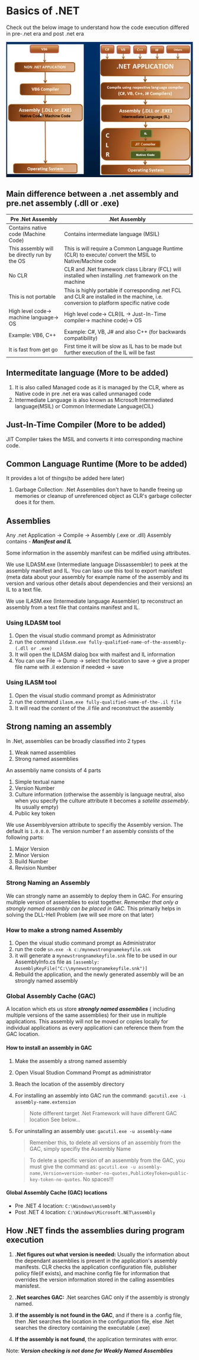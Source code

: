 # Basics of .NET

Check out the below image to understand how the code execution differed in pre-.net era and post .net era

![comparison between pre-post .net code execution](/images/prepostdotnet.jpg)

## Main difference between a .net assembly and pre.net assembly (.dll or .exe)

| Pre .Net Assembly                            | .Net Assembly                                                                                                                            |
| -------------------------------------------- | ---------------------------------------------------------------------------------------------------------------------------------------- |
| Contains native code (Machine Code)          | Contains intermediate language (MSIL)                                                                                                    |
| This assembly will be directly run by the OS | This is will require a Common Language Runtime (CLR) to execute/ convert the MSIL to Native/Machine code                                 |
| No CLR                                       | CLR and .Net framework class Library (FCL) will installed when installing .net framework on the machine                                  |
| This is not portable                         | This is highly portable if corresponding .net FCL and CLR are installed in the machine, i.e. conversion to platform specific native code |
| High level code-> machine language-> OS      | High level code-> CLR(IL -> Just-In-Time compiler-> machine code)-> OS                                                                   |
| Example: VB6, C++                            | Example: C#, VB, J# and also C++ (for backwards compatibility)                                                                           |
| It is fast from get go                       | First time it will be slow as IL has to be made but further execution of the IL will be fast                                             |

## Intermeditate language (More to be added)

1. It is also called Managed code as it is managed by the CLR, where as Native code in pre .net era was called unmanaged code
2. Intermediate Language is also known as Microsoft Intermediated language(MSIL) or Common Intermediate Language(CIL)

## Just-In-Time Compiler (More to be added)

JIT Compiler takes the MSIL and converts it into corresponding machine code.

## Common Language Runtime (More to be added)

It provides a lot of things(to be added here later)

1. Garbage Collection: .Net Assemblies don't have to handle freeing up memories or cleanup of unreferenced object as CLR's garbage collecter does it for them.

## Assemblies

Any .net Application -> Compile -> Assembly (.exe or .dll)
Assembly contains - **_Manifest and IL_**

Some information in the assembly manifest can be mdified using attributes.

We use ILDASM.exe (Intermediate language Dissassembler) to peek at the assembly manifest and IL. You can laso use this tool to export manisfest (meta data about your assembly for example name of the assembly and its version and various other details about dependencies and their versions) an IL to a text file.

We use ILASM.exe (Intermediate language Assembler) tp reconstruct an assembly from a text file that contains manifest and IL.

### Using ILDASM tool

1. Open the visual studio command prompt as Administrator
2. run the command `ildasm.exe fully-qualified-name-of-the-assembly-(.dll or .exe)`
3. It will open the ILDASM dialog box with maifest and IL information
4. You can use File -> Dump -> select the location to save -> give a proper file name with .il extension if needed -> save

### Using ILASM tool

1. Open the visual studio command prompt as Administrator
2. run the command `ilasm.exe fully-qualified-name-of-the-.il file`
3. It will read the content of the .il file and reconstruct the assembly

## Strong naming an assembly

In .Net, assemblies can be broadly classified into 2 types

1. Weak named assemblies
2. Strong named assemblies

An assembliy name consists of 4 parts

1. Simple textual name
2. Version Number
3. Culture information (otherwise the assembly is language neutral, also when you specify the culture attribute it becomes a _*satelite assemebly*_. Its usually empty)
4. Public key token

We use Assemblyversion attribute to specifiy the Assembly version. The default is `1.0.0.0`. The version number f an assembly consists of the following parts:

1. Major Version
2. Minor Version
3. Build Number
4. Revision Number

### Strong Naming an Assembly

We can strongly name an assembly to deploy them in GAC. For ensuring multiple version of assemblies to exist together. _Remember that only a strongly named assembly can be placed in GAC_. This primarily helps in solving the DLL-Hell Problem (we will see more on that later)

### How to make a strong named Assembly

1. Open the visual studio command prompt as Administrator
2. run the code `sn.exe -k c:/mynewstrongnamekeyfile.snk`
3. it will generate a `mynewstrongnamekeyfile.snk` file to be used in our AssemblyInfo.cs file as `[assembly: AssemblyKeyFile("C:\\mynewstrongnamekeyfile.snk")]`
4. Rebuild the application, and the newly generated assembly will be an strongly named assembly

### Global Assembly Cache (GAC)

A location which ets us store **_strongly named assemblies_** ( including multiple versions of the same assemblies) for their use in multiple applications. This assembly will not be moved or copies locally for individual applications as every applicationi can reference them from the GAC location.

#### How to install an assembly in GAC

1. Make the assembly a strong named assembly
2. Open Visual Studion Command Prompt as administrator
3. Reach the location of the assembly directory
4. For installing an assembly into GAC run the command: `gacutil.exe -i assembly-name.extension`
   > Note different target .Net Framework will have different GAC location
   > See below...
5. For uninstalling an assembly use: `gacutil.exe -u assembly-name`

   > Remember this, to delete all versions of an assembly from the GAC, simply specifiy the Assembly Name

   > To delete a specific version of an assenmbly from the GAC, you must give the command as: `gacutil.exe -u assembly-name,Version=version-number-no-quotes,PublicKeyToken=public-key-token-no-quotes`. No spaces!!!

#### Global Assembly Cache (GAC) locations

- Pre .NET 4 location: `C:\Windows\assembly`
- Post .NET 4 location: `C:\Windows\Microsoft.NET\assembly`

## How .NET finds the assemblies during program execution

1. **.Net figures out what version is needed:** Usually the information about the dependant assemblies is present in the application's assembly manifests. CLR checks the application configuration file, publisher policy file(if exists), and machine config file for information that overrides the version information stored in the calling assemblies manisfest.

2. **.Net searches GAC:** .Net searches GAC only if the assembly is strongly named.

3. **if the assembly is not found in the GAC**, and if there is a .config file, then .Net searches the location in the configuration file, else .Net searches the directory containing the executable (.exe)

4. **If the assembly is not found**, the application terminates with error.

Note: **_Version checking is not done for Weakly Named Assemblies_**

